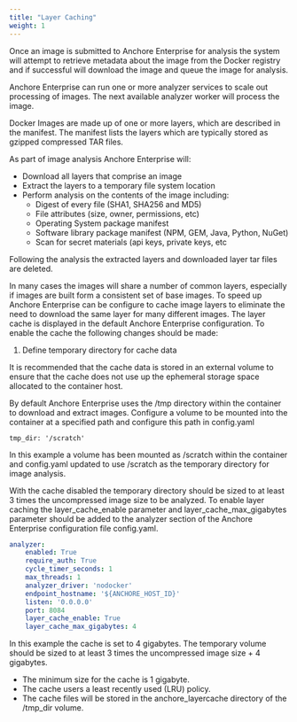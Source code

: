 ```yaml
---
title: "Layer Caching"
weight: 1
---
```


Once an image is submitted to Anchore Enterprise for analysis the system will attempt to retrieve metadata about the image from the Docker registry and if successful will download the image and queue the image for analysis.

Anchore Enterprise can run one or more analyzer services to scale out processing of images. The next available analyzer worker will process the image.

Docker Images are made up of one or more layers, which are described in the manifest. The manifest lists the layers which are typically stored as gzipped compressed TAR files.

As part of image analysis Anchore Enterprise will:

- Download all layers that comprise an image
- Extract the layers to a temporary file system location 
- Perform analysis on the contents of the image including:
    - Digest of every file (SHA1, SHA256 and MD5)
    - File attributes (size, owner, permissions, etc)
    - Operating System package manifest
    - Software library package manifest  (NPM, GEM, Java, Python, NuGet)
    - Scan for secret materials (api keys, private keys, etc
    
Following the analysis the extracted layers and downloaded layer tar files are deleted.

In many cases the images will share a number of common layers, especially if images are built form a consistent set of base images. To speed up Anchore Enterprise can be configure to cache image layers to eliminate the need to download the same layer for many different images. The layer cache is displayed in the default Anchore Enterprise configuration. To enable the cache the following changes should be made:

1. Define temporary directory for cache data

It is recommended that the cache data is stored in an external volume to ensure that the cache does not use up the ephemeral storage space allocated to the container host.

By default Anchore Enterprise uses the /tmp directory within the container to download and extract images. Configure a volume to be mounted into the container at a specified path and configure this path in config.yaml

`tmp_dir: '/scratch'`

In this example a volume has been mounted as /scratch within the container and config.yaml updated to use /scratch as the temporary directory for image analysis.

With the cache disabled the temporary directory should be sized to at least 3 times the uncompressed image size to be analyzed.
To enable layer caching the layer_cache_enable parameter and layer_cache_max_gigabytes parameter should be added to the analyzer section of the Anchore Enterprise configuration file config.yaml.

```YAML
analyzer:
    enabled: True
    require_auth: True
    cycle_timer_seconds: 1
    max_threads: 1
    analyzer_driver: 'nodocker'
    endpoint_hostname: '${ANCHORE_HOST_ID}'
    listen: '0.0.0.0'
    port: 8084
    layer_cache_enable: True
    layer_cache_max_gigabytes: 4
```

In this example the cache is set to 4 gigabytes. The temporary volume should be sized to at least 3 times the uncompressed image size + 4 gigabytes.

- The minimum size for the cache is 1 gigabyte.
- The cache users a least recently used (LRU) policy.
- The cache files will be stored in the anchore_layercache directory of the /tmp_dir volume.

